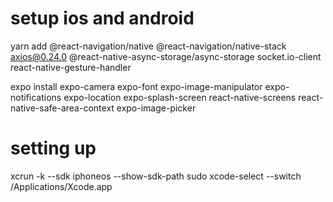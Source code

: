 # setup ios and android
yarn add 
@react-navigation/native @react-navigation/native-stack axios@0.24.0 @react-native-async-storage/async-storage socket.io-client react-native-gesture-handler

expo install 
expo-camera expo-font expo-image-manipulator expo-notifications expo-location expo-splash-screen react-native-screens react-native-safe-area-context expo-image-picker

# setting up
xcrun -k --sdk iphoneos --show-sdk-path
sudo xcode-select --switch /Applications/Xcode.app
